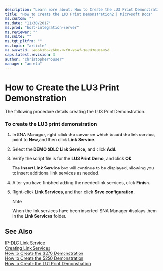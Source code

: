 ```yaml
---
description: "Learn more about: How to Create the LU3 Print Demonstration"
title: "How to Create the LU3 Print Demonstration2 | Microsoft Docs"
ms.custom: ""
ms.date: "11/30/2017"
ms.prod: "host-integration-server"
ms.reviewer: ""
ms.suite: ""
ms.tgt_pltfrm: ""
ms.topic: "article"
ms.assetid: 3e65b1b5-2bb0-4cf8-85ef-203d7050a45d
caps.latest.revision: 3
author: "christopherhouser"
manager: "anneta"
---
```

# How to Create the LU3 Print Demonstration
The following procedure details creating the LU3 Print Demonstration.  
  
### To create the LU3 print demonstration  
  
1.  In SNA Manager, right-click the server on which to add the link service, point to **New**,and then click **Link Service**.  
  
2.  Select the **DEMO SDLC Link Service**, and click **Add**.  
  
3.  Verify the script file is for the **LU3 Print Demo**, and click **OK**.  
  
     The **Insert Link Service** box will continue to be displayed, allowing you to insert additional link services as needed.  
  
4.  After you have finished adding the needed link services, click **Finish**.  
  
5.  Right-click **Link Services**, and then click **Save configuration**.  
  
    > [!NOTE]
    >  When the link services have been inserted, SNA Manager displays them in the **Link Services** folder.  
  
## See Also  
 [IP-DLC Link Service](./ip-dlc-link-service2.md)   
 [Creating Link Services](../core/creating-link-services1.md)   
 [How to Create the 3270 Demonstration](../core/how-to-create-the-3270-demonstration1.md)   
 [How to Create the 5250 Demonstration](../core/how-to-create-the-5250-demonstration2.md)   
 [How to Create the LU1 Print Demonstration](../core/how-to-create-the-lu1-print-demonstration2.md)
